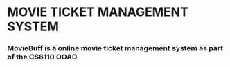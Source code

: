 # MOVIE TICKET MANAGEMENT SYSTEM

### MovieBuff is a online movie ticket management system as part of the CS6110 OOAD